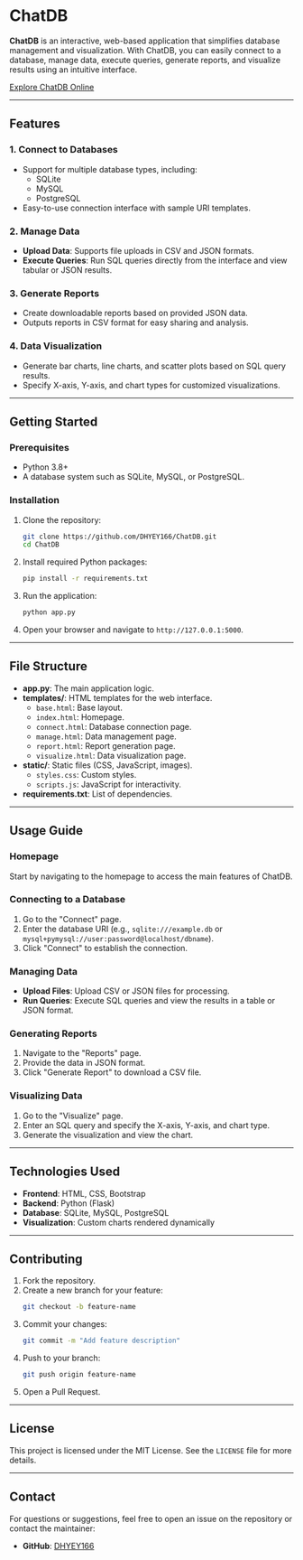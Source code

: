# ChatDB

**ChatDB** is an interactive, web-based application that simplifies database management and visualization. With ChatDB, you can easily connect to a database, manage data, execute queries, generate reports, and visualize results using an intuitive interface.

[Explore ChatDB Online](https://chatdb-application-2ca5a3886d1a.herokuapp.com/)

---

## Features

### 1. Connect to Databases
- Support for multiple database types, including:
  - SQLite
  - MySQL
  - PostgreSQL
- Easy-to-use connection interface with sample URI templates.

### 2. Manage Data
- **Upload Data**: Supports file uploads in CSV and JSON formats.
- **Execute Queries**: Run SQL queries directly from the interface and view tabular or JSON results.

### 3. Generate Reports
- Create downloadable reports based on provided JSON data.
- Outputs reports in CSV format for easy sharing and analysis.

### 4. Data Visualization
- Generate bar charts, line charts, and scatter plots based on SQL query results.
- Specify X-axis, Y-axis, and chart types for customized visualizations.

---

## Getting Started

### Prerequisites
- Python 3.8+
- A database system such as SQLite, MySQL, or PostgreSQL.

### Installation
1. Clone the repository:
   ```bash
   git clone https://github.com/DHYEY166/ChatDB.git
   cd ChatDB
   ```
2. Install required Python packages:
   ```bash
   pip install -r requirements.txt
   ```
3. Run the application:
   ```bash
   python app.py
   ```
4. Open your browser and navigate to `http://127.0.0.1:5000`.

---

## File Structure

- **app.py**: The main application logic.
- **templates/**: HTML templates for the web interface.
  - `base.html`: Base layout.
  - `index.html`: Homepage.
  - `connect.html`: Database connection page.
  - `manage.html`: Data management page.
  - `report.html`: Report generation page.
  - `visualize.html`: Data visualization page.
- **static/**: Static files (CSS, JavaScript, images).
  - `styles.css`: Custom styles.
  - `scripts.js`: JavaScript for interactivity.
- **requirements.txt**: List of dependencies.

---

## Usage Guide

### Homepage
Start by navigating to the homepage to access the main features of ChatDB.

### Connecting to a Database
1. Go to the "Connect" page.
2. Enter the database URI (e.g., `sqlite:///example.db` or `mysql+pymysql://user:password@localhost/dbname`).
3. Click "Connect" to establish the connection.

### Managing Data
- **Upload Files**: Upload CSV or JSON files for processing.
- **Run Queries**: Execute SQL queries and view the results in a table or JSON format.

### Generating Reports
1. Navigate to the "Reports" page.
2. Provide the data in JSON format.
3. Click "Generate Report" to download a CSV file.

### Visualizing Data
1. Go to the "Visualize" page.
2. Enter an SQL query and specify the X-axis, Y-axis, and chart type.
3. Generate the visualization and view the chart.

---

## Technologies Used
- **Frontend**: HTML, CSS, Bootstrap
- **Backend**: Python (Flask)
- **Database**: SQLite, MySQL, PostgreSQL
- **Visualization**: Custom charts rendered dynamically

---

## Contributing
1. Fork the repository.
2. Create a new branch for your feature:
   ```bash
   git checkout -b feature-name
   ```
3. Commit your changes:
   ```bash
   git commit -m "Add feature description"
   ```
4. Push to your branch:
   ```bash
   git push origin feature-name
   ```
5. Open a Pull Request.

---

## License
This project is licensed under the MIT License. See the `LICENSE` file for more details.

---

## Contact
For questions or suggestions, feel free to open an issue on the repository or contact the maintainer:
- **GitHub**: [DHYEY166](https://github.com/DHYEY166)

